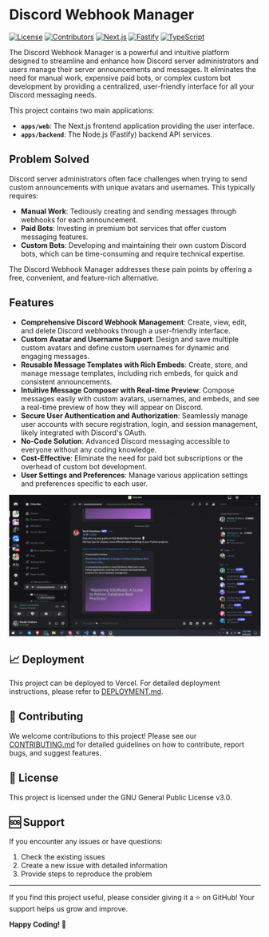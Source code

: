 # Discord Webhook Manager

[![License](https://img.shields.io/badge/License-GPLv3-blue.svg)](https://www.gnu.org/licenses/gpl-3.0)
[![Contributors](https://img.shields.io/github/contributors/ctrixcode/discord-webhook-manager)](https://github.com/ctrixcode/discord-webhook-manager/graphs/contributors)
[![Next.js](https://img.shields.io/badge/Next.js-black?style=for-the-badge&logo=next.js&logoColor=white)](https://nextjs.org/)
[![Fastify](https://img.shields.io/badge/Fastify-black?style=for-the-badge&logo=fastify&logoColor=white)](https://www.fastify.io/)
[![TypeScript](https://img.shields.io/badge/TypeScript-007ACC?style=for-the-badge&logo=typescript&logoColor=white)](https://www.typescriptlang.org/)

The Discord Webhook Manager is a powerful and intuitive platform designed to streamline and enhance how Discord server administrators and users manage their server announcements and messages. It eliminates the need for manual work, expensive paid bots, or complex custom bot development by providing a centralized, user-friendly interface for all your Discord messaging needs.

This project contains two main applications:
- **`apps/web`**: The Next.js frontend application providing the user interface.
- **`apps/backend`**: The Node.js (Fastify) backend API services.

## Problem Solved

Discord server administrators often face challenges when trying to send custom announcements with unique avatars and usernames. This typically requires:

*   **Manual Work**: Tediously creating and sending messages through webhooks for each announcement.
*   **Paid Bots**: Investing in premium bot services that offer custom messaging features.
*   **Custom Bots**: Developing and maintaining their own custom Discord bots, which can be time-consuming and require technical expertise.

The Discord Webhook Manager addresses these pain points by offering a free, convenient, and feature-rich alternative.

## Features

*   **Comprehensive Discord Webhook Management**: Create, view, edit, and delete Discord webhooks through a user-friendly interface.
*   **Custom Avatar and Username Support**: Design and save multiple custom avatars and define custom usernames for dynamic and engaging messages.
*   **Reusable Message Templates with Rich Embeds**: Create, store, and manage message templates, including rich embeds, for quick and consistent announcements.
*   **Intuitive Message Composer with Real-time Preview**: Compose messages easily with custom avatars, usernames, and embeds, and see a real-time preview of how they will appear on Discord.
*   **Secure User Authentication and Authorization**: Seamlessly manage user accounts with secure registration, login, and session management, likely integrated with Discord's OAuth.
*   **No-Code Solution**: Advanced Discord messaging accessible to everyone without any coding knowledge.
*   **Cost-Effective**: Eliminate the need for paid bot subscriptions or the overhead of custom bot development.
*   **User Settings and Preferences**: Manage various application settings and preferences specific to each user.

<p align="center">
  <img src="./docs/assets/demo.gif" alt="Discord Webhook Manager Demo" />
</p>

## 📈 Deployment

This project can be deployed to Vercel. For detailed deployment instructions, please refer to [DEPLOYMENT.md](./DEPLOYMENT.md).

## 🤝 Contributing

We welcome contributions to this project! Please see our [CONTRIBUTING.md](./CONTRIBUTING.md) for detailed guidelines on how to contribute, report bugs, and suggest features.

## 📄 License

This project is licensed under the GNU General Public License v3.0.

## 🆘 Support

If you encounter any issues or have questions:
<!-- 1.  Join our Discord server for community support: [https://discord.gg/YbtyTRAFv2](https://discord.gg/YbtyTRAFv2) -->
1.  Check the existing issues
2.  Create a new issue with detailed information
3.  Provide steps to reproduce the problem

---

If you find this project useful, please consider giving it a ⭐ on GitHub! Your support helps us grow and improve.

**Happy Coding! 🎉**